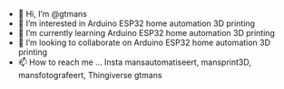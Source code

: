 - 👋 Hi, I’m @gtmans
- 👀 I’m interested in      Arduino ESP32 home automation 3D printing
- 🌱 I’m currently learning Arduino ESP32 home automation 3D printing
- 💞️ I’m looking to collaborate on Arduino ESP32 home automation 3D printing
- 📫 How to reach me ... Insta mansautomatiseert, mansprint3D, mansfotografeert, Thingiverse gtmans

<!---
gtmans/gtmans is a ✨ special ✨ repository because its `README.md` (this file) appears on your GitHub profile.
You can click the Preview link to take a look at your changes.
--->
